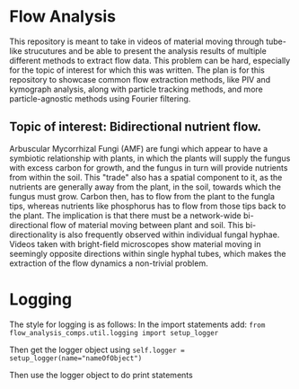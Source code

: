 # Flow Analysis

This repository is meant to take in videos of material moving through tube-like strucutures and be able to present the analysis results of multiple different methods to extract flow data. This problem can be hard, especially for the topic of interest for which this was written. The plan is for this repository to showcase common flow extraction methods, like PIV and kymograph analysis, along with particle tracking methods, and more particle-agnostic methods using Fourier filtering. 

## Topic of interest: Bidirectional nutrient flow.
Arbuscular Mycorrhizal Fungi (AMF) are fungi which appear to have a symbiotic relationship with plants, in which the plants will supply the fungus with excess carbon for growth, and the fungus in turn will provide nutrients from within the soil. This "trade" also has a spatial component to it, as the nutrients are generally away from the plant, in the soil, towards which the fungus must grow. Carbon then, has to flow from the plant to the fungla tips, whereas nutrients like phosphorus has to flow from those tips back to the plant. The implication is that there must be a network-wide bi-directional flow of material moving between plant and soil. This bi-directionality is also frequently observed within individual fungal hyphae. Videos taken with bright-field microscopes show material moving in seemingly opposite directions within single hyphal tubes, which makes the extraction of the flow dynamics a non-trivial problem. 

# Logging
The style for logging is as follows:
In the import statements add:
`from flow_analysis_comps.util.logging import setup_logger`

Then get the logger object using 
`self.logger = setup_logger(name="nameOfObject")`

Then use the logger object to do print statements